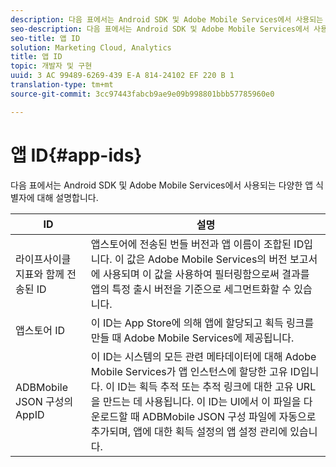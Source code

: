 ```yaml
---
description: 다음 표에서는 Android SDK 및 Adobe Mobile Services에서 사용되는 다양한 앱 식별자에 대해 설명합니다.
seo-description: 다음 표에서는 Android SDK 및 Adobe Mobile Services에서 사용되는 다양한 앱 식별자에 대해 설명합니다.
seo-title: 앱 ID
solution: Marketing Cloud, Analytics
title: 앱 ID
topic: 개발자 및 구현
uuid: 3 AC 99489-6269-439 E-A 814-24102 EF 220 B 1
translation-type: tm+mt
source-git-commit: 3cc97443fabcb9ae9e09b998801bbb57785960e0

---
```



# 앱 ID{#app-ids}

다음 표에서는 Android SDK 및 Adobe Mobile Services에서 사용되는 다양한 앱 식별자에 대해 설명합니다.

| ID | 설명 |
|--- |--- |
| 라이프사이클 지표와 함께 전송된 ID | 앱스토어에 전송된 번들 버전과 앱 이름이 조합된 ID입니다. 이 값은 Adobe Mobile Services의 버전 보고서에 사용되며 이 값을 사용하여 필터링함으로써 결과를 앱의 특정 출시 버전을 기준으로 세그먼트화할 수 있습니다. |
| 앱스토어 ID | 이 ID는 App Store에 의해 앱에 할당되고 획득 링크를 만들 때 Adobe Mobile Services에 제공됩니다. |
| ADBMobile JSON 구성의 AppID | 이 ID는 시스템의 모든 관련 메타데이터에 대해 Adobe Mobile Services가 앱 인스턴스에 할당한 고유 ID입니다. 이 ID는 획득 추적 또는 추적 링크에 대한 고유 URL을 만드는 데 사용됩니다. 이 ID는 UI에서 이 파일을 다운로드할 때 ADBMobile JSON 구성 파일에 자동으로 추가되며, 앱에 대한 획득 설정의 앱 설정 관리에 있습니다. |